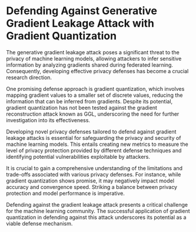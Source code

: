 # Defending Against Generative Gradient Leakage Attack with Gradient Quantization

The generative gradient leakage attack poses a significant threat to the privacy of machine learning models, allowing attackers to infer sensitive information by analyzing gradients shared during federated learning. Consequently, developing effective privacy defenses has become a crucial research direction.

One promising defense approach is gradient quantization, which involves mapping gradient values to a smaller set of discrete values, reducing the information that can be inferred from gradients. Despite its potential, gradient quantization has not been tested against the gradient reconstruction attack known as GGL, underscoring the need for further investigation into its effectiveness.

Developing novel privacy defenses tailored to defend against gradient leakage attacks is essential for safeguarding the privacy and security of machine learning models. This entails creating new metrics to measure the level of privacy protection provided by different defense techniques and identifying potential vulnerabilities exploitable by attackers.

It is crucial to gain a comprehensive understanding of the limitations and trade-offs associated with various privacy defenses. For instance, while gradient quantization shows promise, it may negatively impact model accuracy and convergence speed. Striking a balance between privacy protection and model performance is imperative.

Defending against the gradient leakage attack presents a critical challenge for the machine learning community. The successful application of gradient quantization in defending against this attack underscores its potential as a viable defense mechanism.
